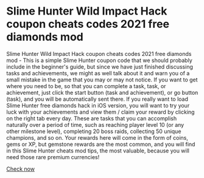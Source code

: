 # Slime Hunter Wild Impact Hack coupon cheats codes 2021 free diamonds mod

Slime Hunter Wild Impact Hack coupon cheats codes 2021 free diamonds mod - This is a simple Slime Hunter coupon code that we should probably include in the beginner's guide, but since we have just finished discussing tasks and achievements, we might as well talk about it and warn you of a small mistake in the game that you may or may not notice. If you want to get where you need to be, so that you can complete a task, task, or achievement, just click the start button (task and achievement), or go button (task), and you will be automatically sent there. If you really want to load Slime Hunter free diamonds hack in iOS version, you will want to try your luck with your achievements and view them / claim your reward by clicking on the right tab every day. These are tasks that you can accomplish naturally over a period of time, such as reaching player level 10 (or any other milestone level), completing 20 boss raids, collecting 50 unique champions, and so on. Your rewards here will come in the form of coins, gems or XP, but gemstone rewards are the most common, and you will find in this Slime Hunter cheats mod tips, the most valuable, because you will need those rare premium currencies!

<a href="https://trustmod.top/slime-hunter-wild-impact/">Check now</a>
